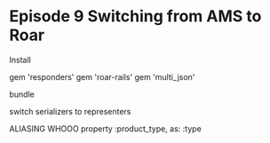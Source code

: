 # Episode 9 Switching from AMS to Roar

Install

gem 'responders'
gem 'roar-rails'
gem 'multi_json'

bundle

switch serializers to representers

ALIASING WHOOO
property :product_type, as: :type
